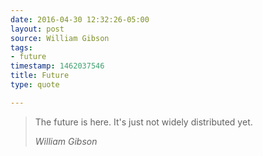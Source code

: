 ```yaml
---
date: 2016-04-30 12:32:26-05:00
layout: post
source: William Gibson
tags:
- future
timestamp: 1462037546
title: Future
type: quote

---
```

> The future is here. It's just not widely distributed yet.
> 
> <cite>William Gibson</cite>